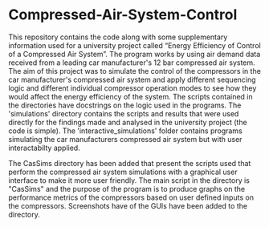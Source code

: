 # Compressed-Air-System-Control

This repository contains the code along with some supplementary information used for a university project called “Energy Efficiency of Control of a Compressed Air System”. The program works by using air demand data received from a leading car manufacturer's 12 bar compressed air system. The aim of this project was to simulate the control of the compressors in the car manufacturer's compressed air system  and apply different sequencing logic and different individual compressor operation modes to see how they would affect the energy efficiency of the system. The scripts contained in the directories have docstrings on the logic used in the programs. The 'simulations' directory contains the scripts and results that were used directly for the findings made and analysed in the university project (the code is simple). The 'interactive_simulations' folder contains programs simulating the car manufacturers compressed air system but with user interactabilty applied.

The CasSims directory has been added that present the scripts used that perform the compressed air system simulations with a graphical user interface to make it more user friendly. The main script in the directory is "CasSims" and the purpose of the program is to produce graphs on the performance metrics of the compressors based on user defined inputs on the compressors. Screenshots have of the GUIs have been added to the directory.
